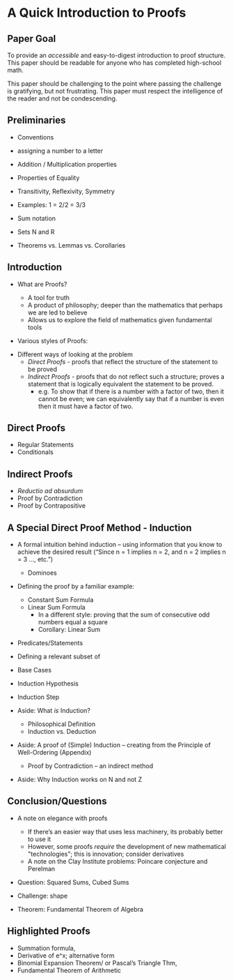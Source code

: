 # A Quick Introduction to Proofs
## Paper Goal
To provide an _accessible_ and easy-to-digest introduction to proof structure. This paper should be readable for anyone who has completed high-school math.

This paper should be challenging to the point where passing the challenge is gratifying, but not frustrating. This paper must respect the intelligence of the reader and not be condescending.

## Preliminaries
 - Conventions
  - assigning a number to a letter


 - Addition / Multiplication properties
 - Properties of Equality
  - Transitivity, Reflexivity, Symmetry
  - Examples: 1 = 2/2 = 3/3
 - Sum notation
 - Sets N and R
 - Theorems vs. Lemmas vs. Corollaries

## Introduction
- What are Proofs?
  * A tool for truth
  * A product of philosophy; deeper than the mathematics that perhaps we are led to believe
  * Allows us to explore the field of mathematics given fundamental tools


- Various styles of Proofs:
* Different ways of looking at the problem
  * *Direct Proofs* - proofs that reflect the structure of the statement to be proved
  * *Indirect Proofs* - proofs that do not reflect such a structure; proves a statement that is logically equivalent the statement to be proved.
    - e.g. To show that if there is a number with a factor of two, then it cannot be even; we can equivalently say that if a number is even then it must have a factor of two.

## Direct Proofs
- Regular Statements
- Conditionals

## Indirect Proofs
- _Reductio ad absurdum_
- Proof by Contradiction
- Proof by Contrapositive



## A Special Direct Proof Method - Induction
 - A formal intuition behind induction – using information that you know to achieve the desired result (“Since n = 1 implies n = 2, and n = 2 implies n = 3 …, etc.”)
    * Dominoes
- Defining the proof by a familiar example:
  - Constant Sum Formula
  - Linear Sum Formula
    - In a different style: proving that the sum of consecutive odd numbers equal a square
    - Corollary: Linear Sum

- Predicates/Statements
- Defining a relevant subset of
- Base Cases
- Induction Hypothesis
- Induction Step


- Aside: What _is_ Induction?
    - Philosophical Definition
    - Induction vs. Deduction


 - Aside: A proof of (Simple) Induction – creating from the Principle of Well-Ordering (Appendix)
    - Proof by Contradiction – an indirect method

- Aside: Why Induction works on N and not Z

## Conclusion/Questions
- A note on elegance with proofs
    * If there’s an easier way that uses less machinery, its probably better to use it
    * However, some proofs _require_ the development of new mathematical "technologies"; this is innovation; consider derivatives
    * A note on the Clay Institute problems: Poincare conjecture and Perelman


- Question: Squared Sums, Cubed Sums
- Challenge:  shape
- Theorem: Fundamental Theorem of Algebra


## Highlighted Proofs
- Summation formula,
- Derivative of e^x; alternative form
- Binomial Expansion Theorem/ or Pascal’s Triangle Thm,
- Fundamental Theorem of Arithmetic
